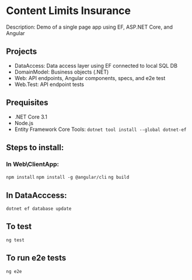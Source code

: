 # Content Limits Insurance
Description: Demo of a single page app using EF, ASP.NET Core, and Angular

## Projects
* DataAccess: Data access layer using EF connected to local SQL DB
* DomainModel: Business objects (.NET)
 * Web: API endpoints, Angular components, specs, and e2e test
* Web.Test: API endpoint tests

## Prequisites
* .NET Core 3.1
* Node.js
* Entity Framework Core Tools: `dotnet tool install --global dotnet-ef`

## Steps to install:
### In Web\ClientApp:
`npm install`
`npm install -g @angular/cli`
`ng build`

## In DataAcccess:
`dotnet ef database update`

## To test
`ng test`

## To run e2e tests
`ng e2e`